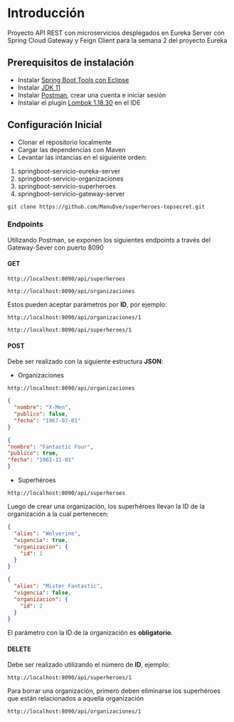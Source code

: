 # Introducción

Proyecto API REST con microservicios desplegados en Eureka Server con Spring Cloud Gateway y Feign Client para la semana 2 del proyecto Eureka

## Prerequisitos de instalación

* Instalar [Spring Boot Tools con Eclipse](https://spring.io/tools)
* Instalar [JDK 11](https://jdk.java.net/java-se-ri/11-MR2)
* Instalar [Postman](https://www.postman.com/downloads/), crear una cuenta e iniciar sesión
* Instalar el plugin [Lombok 1.18.30](https://mvnrepository.com/artifact/org.projectlombok/lombok/1.18.30) en el IDE


## Configuración Inicial

* Clonar el repositorio localmente
* Cargar las dependencias con Maven
* Levantar las intancias en el siguiente orden:
1. springboot-servicio-eureka-server
2. springboot-servicio-organizaciones
3. springboot-servicio-superheroes
4. springboot-servicio-gateway-server

```
git clone https://github.com/ManuDve/superheroes-topsecret.git
```
### Endpoints
Utilizando Postman, se exponen los siguientes endpoints a través del Gateway-Sever con puerto 8090

#### GET
```
http://localhost:8090/api/superheroes
```
```
http://localhost:8090/api/organizaciones
```

Estos pueden aceptar parámetros por **ID**, por ejemplo:
```
http://localhost:8090/api/organizaciones/1
```
```
http://localhost:8090/api/superheroes/1
```
#### POST

Debe ser realizado con la siguiente estructura **JSON**:

* Organizaciones
```
http://localhost:8090/api/organizaciones
```
```json
{
  "nombre": "X-Men",
  "publico": false,
  "fecha": "1967-07-01"
}
```
```json
{
"nombre": "Fantastic Four",
"publico": true,
"fecha": "1961-11-01"
}
```
* Superhéroes

```
http://localhost:8090/api/superheroes
```

Luego de crear una organización, los superhéroes llevan la ID de la organización a la cual pertenecen:
```json
{
  "alias": "Wolverine",
  "vigencia": true,
  "organizacion": {
    "id": 1
  }
}
```
```json
{
  "alias": "Mister Fantastic",
  "vigencia": false,
  "organizacion": {
    "id": 2
  }
}
```
El parámetro con la ID de la organización es **obligatorio**.

#### DELETE
Debe ser realizado utilizando el número de **ID**, ejemplo:
```
http://localhost:8090/api/superheroes/1
```
Para borrar una organización, primero deben eliminarse los superhéroes que están relacionados a aquella organización
```
http://localhost:8090/api/organizaciones/1
```
